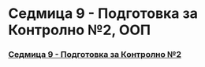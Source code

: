 # Седмица 9 - Подготовка за Контролно №2, ООП

### [Седмица 9 - Подготовка за Контролно №2](https://github.com/Kaisiq/UP-Students/blob/main/week9/test_preparation.md)
